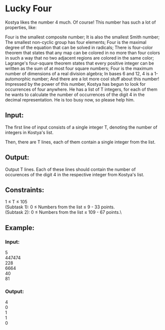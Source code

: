 # Lucky Four

Kostya likes the number 4 much. Of course! This number has such a lot of properties, like:

Four is the smallest composite number;
It is also the smallest Smith number;
The smallest non-cyclic group has four elements;
Four is the maximal degree of the equation that can be solved in radicals;
There is four-color theorem that states that any map can be colored in no more than four colors in such a way that no two adjacent regions are colored in the same color;
Lagrange's four-square theorem states that every positive integer can be written as the sum of at most four square numbers;
Four is the maximum number of dimensions of a real division algebra;
In bases 6 and 12, 4 is a 1-automorphic number;
And there are a lot more cool stuff about this number!
Impressed by the power of this number, Kostya has begun to look for occurrences of four anywhere. He has a list of T integers, for each of them he wants to calculate the number of occurrences of the digit 4 in the decimal representation. He is too busy now, so please help him.

## Input:
The first line of input consists of a single integer T, denoting the number of integers in Kostya's list.

Then, there are T lines, each of them contain a single integer from the list.

## Output:
Output T lines. Each of these lines should contain the number of occurences of the digit 4 in the respective integer from Kostya's list.

## Constraints:
1 ≤ T ≤ 105\
(Subtask 1): 0 ≤ Numbers from the list ≤ 9 - 33 points.\
(Subtask 2): 0 ≤ Numbers from the list ≤ 109 - 67 points.\
## Example:
### Input:
5\
447474\
228\
6664\
40\
81

### Output:
4\
0\
1\
1\
0